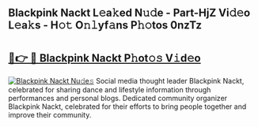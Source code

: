 ## Blackpink Nackt L𝚎a𝚔ed N𝚞𝚍e - Part-HjZ Vi𝚍𝚎o L𝚎a𝚔s - H𝚘𝚝 O𝚗𝚕yf𝚊ns P𝚑𝚘tos 0nzTz

# <h2><a href="http://kfa0wq.oniu.top/?m=Blackpink+Nackt">🔗👉 🔴 Blackpink Nackt P𝚑ot𝚘𝚜 V𝚒d𝚎o</a></h2>

[![Blackpink Nackt Nu𝚍e𝚜](https://i.imgur.com/0qMVB7G.gif)](http://kfa0wq.oniu.top/?m=Blackpink+Nackt)
Social media thought leader Blackpink Nackt, celebrated for sharing dance and lifestyle information through performances and personal blogs. Dedicated community organizer Blackpink Nackt, celebrated for their efforts to bring people together and improve their community.  
